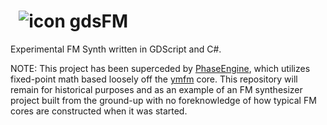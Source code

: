 # &nbsp; ![icon](https://user-images.githubusercontent.com/1023003/80794363-5efcc800-8b5f-11ea-80df-b1113aa7ca48.png) gdsFM
Experimental FM Synth written in GDScript and C#.

NOTE:  This project has been superceded by [PhaseEngine](https://github.com/nobuyukinyuu/PhaseEngine), which utilizes fixed-point math based loosely off the [ymfm](https://github.com/aaronsgiles/ymfm) core.  This repository will remain for historical purposes and as an example of an FM synthesizer project built from the ground-up with no foreknowledge of how typical FM cores are constructed when it was started.

